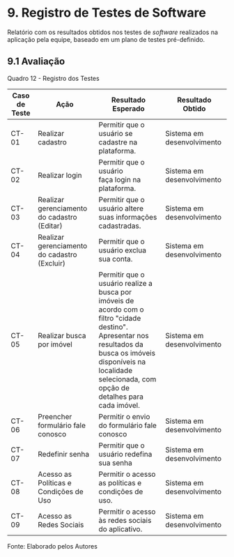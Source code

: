 # 9. Registro de Testes de Software

Relatório com os resultados obtidos nos testes de _software_ realizados na aplicação pela equipe, baseado em um plano de testes pré-definido.

## 9.1 Avaliação

Quadro 12 - Registro dos Testes

|Caso de Teste |Ação                                 |Resultado Esperado                              |Resultado Obtido                    |
|--------------|-------------------------------------|------------------------------------------------|------------------------------------|
|CT-01    |Realizar cadastro                    |Permitir que o usuário se cadastre na plataforma.|Sistema em desenvolvimento  |
|CT-02    |Realizar login                       |Permitir que o usuário faça login na plataforma. |Sistema em desenvolvimento    |
|CT-03    |Realizar gerenciamento do cadastro (Editar)   |Permitir que o usuário altere suas informações cadastradas.|Sistema em desenvolvimento  |
|CT-04    |Realizar gerenciamento do cadastro (Excluir)  |Permitir que o usuário exclua sua conta.|Sistema em desenvolvimento    |
|CT-05    |Realizar busca por imóvel            |Permitir que o usuário realize a busca por imóveis de acordo com o filtro "cidade destino".<br>Apresentar nos resultados da busca os imóveis disponíveis na localidade selecionada, com opção de detalhes para cada imóvel.                       |Sistema em desenvolvimento |
|CT-06    |Preencher formulário fale conosco    |Permitir o envio do formulário fale conosco     |Sistema em desenvolvimento |
|CT-07    |Redefinir senha                      |Permitir que o usuário redefina sua senha       |Sistema em desenvolvimento            |
|CT-08    |Acesso as Políticas e Condições de Uso |Permitir o acesso as políticas e condições de uso.  |Sistema em desenvolvimento    |
|CT-09    |Acesso as Redes Sociais   |Permitir o acesso às redes sociais do aplicativo. |Sistema em desenvolvimento |


Fonte: Elaborado pelos Autores
